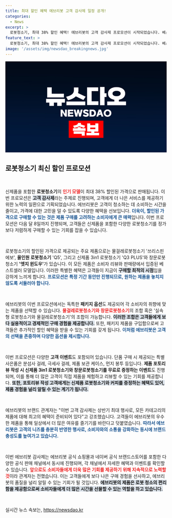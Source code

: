 ```yaml
---
title: 최대 할인 혜택 에브리봇 고객 감사제 일정 공개!
categories:
  - News
excerpt: >
  로봇청소기, 최대 38% 할인 혜택! 에브리봇의 고객 감사제 프로모션이 시작되었습니다. 베스트셀러와 신제품을 포함한 다양한 패키지와 풍성한 이벤트까지, 놓치지 마세요!
feature_text: >
  로봇청소기, 최대 38% 할인 혜택! 에브리봇의 고객 감사제 프로모션이 시작되었습니다. 베스트셀러와 신제품을 포함한 다양한 패키지와 풍성한 이벤트까지, 놓치지 마세요!
image: '/assets/img/newsdao_breakingnews.jpg'
---
```


<p><img src="/assets/img/newsdao_breakingnews.jpg" alt="implanttips 속보" /></p>

<h2 data-ke-size="size26">로봇청소기 최신 할인 프로모션</h2>

<p data-ke-size="size16">&nbsp;</p>

<p>신제품을 포함한 <b>로봇청소기</b>의 <b><span style="color: #ee2323;">인기 모델</span></b>이 최대 38% 할인된 가격으로 판매됩니다. 이번 프로모션은 <b><span style="background-color: #21538527;">고객 감사제</span></b>라는 주제로 진행되며, 고객에게 더 나은 서비스를 제공하기 위한 노력의 일환으로 기획되었습니다. 에브리봇은 고객이 청소하는 데 소비하는 시간을 줄이고, 가격에 대한 고민을 덜 수 있도록 다양한 혜택을 선보입니다. <b><span style="color: #1a5490;">더욱이, 할인된 가격으로 구매할 수 있는 것은 제품 구매를 고려하는 소비자에게 큰 매력</span></b>입니다. 이번 프로모션은 다음 달 8일까지 진행되며, 고객들은 신제품을 포함한 다양한 로봇청소기를 정가보다 저렴하게 구매할 수 있는 기회를 잡을 수 있습니다.</p>

<p data-ke-size="size16">&nbsp;</p>

<p>로봇청소기의 할인된 가격으로 제공되는 주요 제품으로는 물걸레로봇청소기 '쓰리스핀 에보', <b>올인원 로봇청소기</b> 'Q5', 그리고 신제품 3in1 로봇청소기 'Q3 PLUS'와 창문로봇청소기 <b><span style="ee2323;">'엣지 윈도우'</span></b>가 있습니다. 이 모든 제품은 소비자 리뷰와 판매량에서 입증된 베스트셀러 모델입니다. 이러한 특별한 혜택은 고객들이 지금이 <b><span style="background-color: #21538527;">구매할 최적의 시점</span></b>임을 강하게 느끼게 합니다. <b><span style="color: #1a5490;">프로모션은 특정 기간 동안만 진행되므로, 원하는 제품을 놓치지 않도록 서둘러야 합니다.</span></b></p>

<p data-ke-size="size16">&nbsp;</p>

<p>에브리봇의 이번 프로모션에서는 독특한 <b>패키지 옵션</b>도 제공되어 각 소비자의 취향에 맞는 제품을 선택할 수 있습니다. <b><span style="color: #ee2323;">물걸레로봇청소기와 창문로봇청소기</span></b>의 조합 혹은 '실속형 로봇청소기와 물걸레로봇청소기'의 조합이 가능합니다. <b><span style="background-color: #21538527;">이러한 조합은 고객들에게 보다 실용적이고 경제적인 구매 경험을 제공합니다.</span></b> 또한, 패키지 제품을 구입함으로써 고객들은 추가적인 할인 혜택을 받을 수 있는 기회를 갖게 됩니다. <b><span style="color: #1a5490;">이처럼 에브리봇은 고객의 선택을 존중하며 다양한 옵션을 제시합니다.</span></b></p>

<p data-ke-size="size16">&nbsp;</p>

<p>이번 프로모션은 다양한 <b>고객 이벤트</b>도 포함되어 있습니다. 단품 구매 시 제공되는 특별 사은품은 분섬사 걸레, 극세사 걸레, 제품 보관 케이스, 먼지 봉투 등입니다. <b><span style="ee2323;">제품 포토리뷰 작성 시 신제품 3in1 로봇청소기와 창문로봇청소기를 무료로 증정하는 이벤트</span></b>도 진행되며, 이를 통해 더 많은 고객이 직접 제품을 체험하고 리뷰할 수 있는 기회를 제공합니다. <b><span style="background-color: #21538527;">또한, 포토리뷰 작성 고객에게는 신제품 로봇청소기와 커피를 증정하는 혜택도 있어, 제품 경험을 널리 알릴 수 있는 계기가 됩니다.</span></b></p>

<p data-ke-size="size16">&nbsp;</p>

<p>에브리봇의 브랜드 관계자는 "이번 고객 감사제는 상반기 최대 행사로, 모든 카테고리의 제품에 대해 최고의 혜택이 준비되어 있다"고 강조했습니다. 고객들이 에브리봇의 우수한 제품을 통해 일상에서 더 많은 여유를 즐기기를 바란다고 덧붙였습니다. <b><span style="color: #1a5490;">따라서 에브리봇은 고객의 니즈를 충분히 반영한 행사로, 소비자와의 소통을 강화하는 동시에 브랜드 충성도를 높여가고 있습니다.</span></b></p>

<p data-ke-size="size16">&nbsp;</p>

<p>이번 에브리봇 감사제는 에브리봇 공식 쇼핑몰과 네이버 공식 브랜드스토어를 포함한 다양한 공식 판매 채널에서 동시에 진행되며, 각 채널에서 자세한 혜택과 이벤트를 확인할 수 있습니다. <b><span style="color: #ee2323;">앞으로도 소비자들에게 더욱 많은 기회를 제공하기 위해 지속적으로 노력할 것</span></b>이라 관계자는 전했습니다. 이는 고객들에게 보다 나은 구매 경험을 선사하고, 에브리봇의 품질을 널리 알릴 수 있는 기회가 될 것입니다. <b><span style="background-color: #21538527;">에브리봇의 제품은 로봇 청소의 편리함을 제공함으로써 소비자들에게 더 많은 시간을 선물할 수 있는 역할을 하고 있습니다.</span></b></p>

<p data-ke-size="size16">&nbsp;</p>
실시간 뉴스 속보는, <a href="https://newsdao.kr" rel="dofollow">https://newsdao.kr</a>


